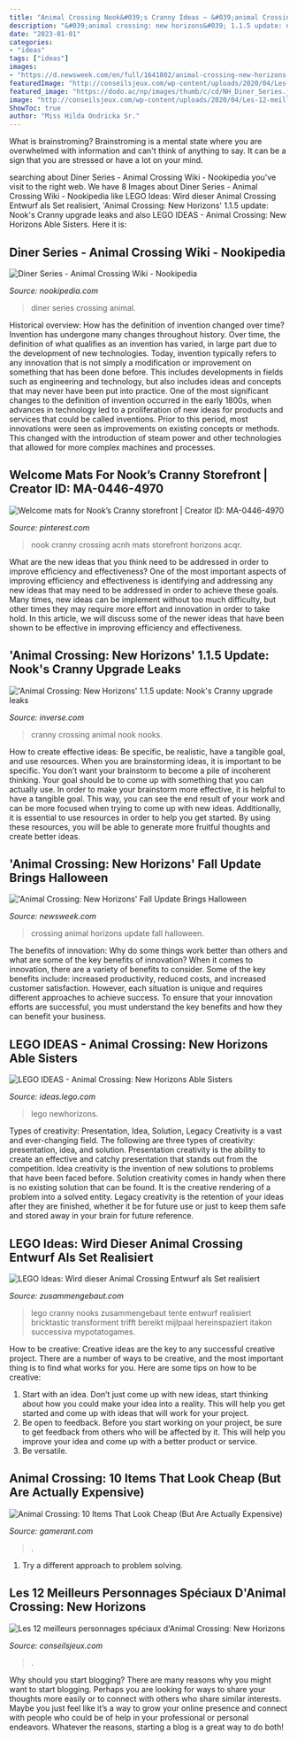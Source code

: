 ```yaml
---
title: "Animal Crossing Nook&#039;s Cranny Ideas ~ &#039;animal Crossing: New Horizons&#039; 1.1.5 Update: Nook&#039;s Cranny Upgrade Leaks"
description: "&#039;animal crossing: new horizons&#039; 1.1.5 update: nook&#039;s cranny upgrade leaks"
date: "2023-01-01"
categories:
- "ideas"
tags: ["ideas"]
images:
- "https://d.newsweek.com/en/full/1641802/animal-crossing-new-horizons-fall-halloween-update.jpg"
featuredImage: "http://conseilsjeux.com/wp-content/uploads/2020/04/Les-12-meilleurs-personnages-spéciaux-d39Animal-Crossing-New-Horizons.jpg"
featured_image: "https://dodo.ac/np/images/thumb/c/cd/NH_Diner_Series.jpg/1200px-NH_Diner_Series.jpg"
image: "http://conseilsjeux.com/wp-content/uploads/2020/04/Les-12-meilleurs-personnages-spéciaux-d39Animal-Crossing-New-Horizons.jpg"
ShowToc: true
author: "Miss Hilda Ondricka Sr."
---
```



What is brainstroming? Brainstroming is a mental state where you are overwhelmed with information and can't think of anything to say. It can be a sign that you are stressed or have a lot on your mind.

	

		
searching about Diner Series - Animal Crossing Wiki - Nookipedia you've visit to the right web. We have 8 Images about Diner Series - Animal Crossing Wiki - Nookipedia like LEGO Ideas: Wird dieser Animal Crossing Entwurf als Set realisiert, &#039;Animal Crossing: New Horizons&#039; 1.1.5 update: Nook&#039;s Cranny upgrade leaks and also LEGO IDEAS - Animal Crossing: New Horizons Able Sisters. Here it is:
		
    
## Diner Series - Animal Crossing Wiki - Nookipedia

<img loading=lazy src="https://dodo.ac/np/images/thumb/c/cd/NH_Diner_Series.jpg/1200px-NH_Diner_Series.jpg" onerror="this.onerror=null;this.src='https://tse3.mm.bing.net/th?id=OIP.lvAo1y1_n1CsgA0lrK1BMQHaEK&amp;pid=15.1';" alt="Diner Series - Animal Crossing Wiki - Nookipedia">

_Source: nookipedia.com_

>diner series crossing animal. 

	

Historical overview: How has the definition of invention changed over time?
Invention has undergone many changes throughout history. Over time, the definition of what qualifies as an invention has varied, in large part due to the development of new technologies. Today, invention typically refers to any innovation that is not simply a modification or improvement on something that has been done before. This includes developments in fields such as engineering and technology, but also includes ideas and concepts that may never have been put into practice.
One of the most significant changes to the definition of invention occurred in the early 1800s, when advances in technology led to a proliferation of new ideas for products and services that could be called inventions. Prior to this period, most innovations were seen as improvements on existing concepts or methods. This changed with the introduction of steam power and other technologies that allowed for more complex machines and processes.

    
## Welcome Mats For Nook’s Cranny Storefront | Creator ID: MA-0446-4970

<img loading=lazy src="https://i.pinimg.com/736x/b8/a5/44/b8a544c7c8678122f7baa1c89e845915.jpg" onerror="this.onerror=null;this.src='https://tse3.mm.bing.net/th?id=OIP.ukGRtHDgqoT-ECgMgewV_QHaJQ&amp;pid=15.1';" alt="Welcome mats for Nook’s Cranny storefront | Creator ID: MA-0446-4970">

_Source: pinterest.com_

>nook cranny crossing acnh mats storefront horizons acqr. 

	

What are the new ideas that you think need to be addressed in order to improve efficiency and effectiveness?
One of the most important aspects of improving efficiency and effectiveness is identifying and addressing any new ideas that may need to be addressed in order to achieve these goals. Many times, new ideas can be implement without too much difficulty, but other times they may require more effort and innovation in order to take hold. In this article, we will discuss some of the newer ideas that have been shown to be effective in improving efficiency and effectiveness.

    
## &#039;Animal Crossing: New Horizons&#039; 1.1.5 Update: Nook&#039;s Cranny Upgrade Leaks

<img loading=lazy src="https://imgix.bustle.com/uploads/image/2020/4/15/82cdb80a-1195-4c52-9bc9-f80df629564d-93374114_10216934694588104_7922601351144538112_o.jpg?w=1200&amp;h=630&amp;q=70&amp;fit=crop&amp;crop=faces&amp;fm=jpg" onerror="this.onerror=null;this.src='https://tse2.mm.bing.net/th?id=OIP.BEtQNzDknTHcLX-YeY7BMAHaD4&amp;pid=15.1';" alt="&#039;Animal Crossing: New Horizons&#039; 1.1.5 update: Nook&#039;s Cranny upgrade leaks">

_Source: inverse.com_

>cranny crossing animal nook nooks. 

	

How to create effective ideas: Be specific, be realistic, have a tangible goal, and use resources.
When you are brainstorming ideas, it is important to be specific. You don’t want your brainstorm to become a pile of incoherent thinking. Your goal should be to come up with something that you can actually use. In order to make your brainstorm more effective, it is helpful to have a tangible goal. This way, you can see the end result of your work and can be more focused when trying to come up with new ideas. Additionally, it is essential to use resources in order to help you get started. By using these resources, you will be able to generate more fruitful thoughts and create better ideas.

    
## &#039;Animal Crossing: New Horizons&#039; Fall Update Brings Halloween

<img loading=lazy src="https://d.newsweek.com/en/full/1641802/animal-crossing-new-horizons-fall-halloween-update.jpg" onerror="this.onerror=null;this.src='https://tse4.mm.bing.net/th?id=OIP.UlLCIfUzLJ4_rfUcwzXqnAHaEK&amp;pid=15.1';" alt="&#039;Animal Crossing: New Horizons&#039; Fall Update Brings Halloween">

_Source: newsweek.com_

>crossing animal horizons update fall halloween. 

	

The benefits of innovation: Why do some things work better than others and what are some of the key benefits of innovation?
When it comes to innovation, there are a variety of benefits to consider. Some of the key benefits include: increased productivity, reduced costs, and increased customer satisfaction. However, each situation is unique and requires different approaches to achieve success. To ensure that your innovation efforts are successful, you must understand the key benefits and how they can benefit your business.

    
## LEGO IDEAS - Animal Crossing: New Horizons Able Sisters

<img loading=lazy src="https://ideascdn.lego.com/media/generate/entity/lego_ci/project/58b3dbbb-486c-4c38-ad7d-8d840ea7bbb0/1/resize:1600:900" onerror="this.onerror=null;this.src='https://tse2.mm.bing.net/th?id=OIP.UycVuxCFUFiHP66vNwnKlQHaEK&amp;pid=15.1';" alt="LEGO IDEAS - Animal Crossing: New Horizons Able Sisters">

_Source: ideas.lego.com_

>lego newhorizons. 

	

Types of creativity: Presentation, Idea, Solution, Legacy
Creativity is a vast and ever-changing field. The following are three types of creativity: presentation, idea, and solution. Presentation creativity is the ability to create an effective and catchy presentation that stands out from the competition. Idea creativity is the invention of new solutions to problems that have been faced before. Solution creativity comes in handy when there is no existing solution that can be found. It is the creative rendering of a problem into a solved entity. Legacy creativity is the retention of your ideas after they are finished, whether it be for future use or just to keep them safe and stored away in your brain for future reference.

    
## LEGO Ideas: Wird Dieser Animal Crossing Entwurf Als Set Realisiert

<img loading=lazy src="https://zusammengebaut.com/wp-content/uploads/2020/05/lego-ideas-animal-crossing-new-horizons-nooks-cranny-micro-model-maker-2020-1.jpg" onerror="this.onerror=null;this.src='https://tse3.mm.bing.net/th?id=OIP.CjK-W5jno2Gild6WAOalAAHaFj&amp;pid=15.1';" alt="LEGO Ideas: Wird dieser Animal Crossing Entwurf als Set realisiert">

_Source: zusammengebaut.com_

>lego cranny nooks zusammengebaut tente entwurf realisiert bricktastic transforment trifft bereikt mijlpaal hereinspaziert itakon successiva mypotatogames. 

	

How to be creative:
Creative ideas are the key to any successful creative project. There are a number of ways to be creative, and the most important thing is to find what works for you. Here are some tips on how to be creative: 
1. Start with an idea. Don’t just come up with new ideas, start thinking about how you could make your idea into a reality. This will help you get started and come up with ideas that will work for your project. 
2. Be open to feedback. Before you start working on your project, be sure to get feedback from others who will be affected by it. This will help you improve your idea and come up with a better product or service. 
3. Be versatile.

    
## Animal Crossing: 10 Items That Look Cheap (But Are Actually Expensive)

<img loading=lazy src="https://static1.gamerantimages.com/wordpress/wp-content/uploads/2020/06/Animal-Crossing-New-Horizons-Expensive-Items.jpg" onerror="this.onerror=null;this.src='https://tse3.mm.bing.net/th?id=OIP.nifPZ_SiGShJQlVKyvt-9QHaD5&amp;pid=15.1';" alt="Animal Crossing: 10 Items That Look Cheap (But Are Actually Expensive)">

_Source: gamerant.com_

>. 

	

1. Try a different approach to problem solving.

    
## Les 12 Meilleurs Personnages Spéciaux D&#039;Animal Crossing: New Horizons

<img loading=lazy src="http://conseilsjeux.com/wp-content/uploads/2020/04/Les-12-meilleurs-personnages-spéciaux-d39Animal-Crossing-New-Horizons.jpg" onerror="this.onerror=null;this.src='https://tse3.mm.bing.net/th?id=OIP.Mz4TpoBSfXV3P7a2umbDwwHaEK&amp;pid=15.1';" alt="Les 12 meilleurs personnages spéciaux d&#039;Animal Crossing: New Horizons">

_Source: conseilsjeux.com_

>. 

	

Why should you start blogging?
There are many reasons why you might want to start blogging. Perhaps you are looking for ways to share your thoughts more easily or to connect with others who share similar interests. Maybe you just feel like it’s a way to grow your online presence and connect with people who could be of help in your professional or personal endeavors. Whatever the reasons, starting a blog is a great way to do both!

